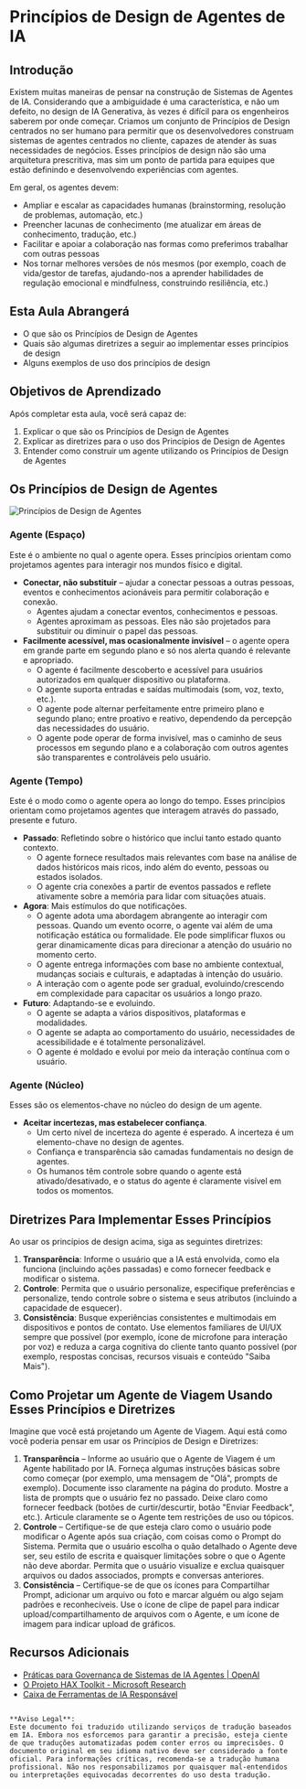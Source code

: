 # Princípios de Design de Agentes de IA

## Introdução

Existem muitas maneiras de pensar na construção de Sistemas de Agentes de IA. Considerando que a ambiguidade é uma característica, e não um defeito, no design de IA Generativa, às vezes é difícil para os engenheiros saberem por onde começar. Criamos um conjunto de Princípios de Design centrados no ser humano para permitir que os desenvolvedores construam sistemas de agentes centrados no cliente, capazes de atender às suas necessidades de negócios. Esses princípios de design não são uma arquitetura prescritiva, mas sim um ponto de partida para equipes que estão definindo e desenvolvendo experiências com agentes.

Em geral, os agentes devem:

- Ampliar e escalar as capacidades humanas (brainstorming, resolução de problemas, automação, etc.)
- Preencher lacunas de conhecimento (me atualizar em áreas de conhecimento, tradução, etc.)
- Facilitar e apoiar a colaboração nas formas como preferimos trabalhar com outras pessoas
- Nos tornar melhores versões de nós mesmos (por exemplo, coach de vida/gestor de tarefas, ajudando-nos a aprender habilidades de regulação emocional e mindfulness, construindo resiliência, etc.)

## Esta Aula Abrangerá

- O que são os Princípios de Design de Agentes
- Quais são algumas diretrizes a seguir ao implementar esses princípios de design
- Alguns exemplos de uso dos princípios de design

## Objetivos de Aprendizado

Após completar esta aula, você será capaz de:

1. Explicar o que são os Princípios de Design de Agentes
2. Explicar as diretrizes para o uso dos Princípios de Design de Agentes
3. Entender como construir um agente utilizando os Princípios de Design de Agentes

## Os Princípios de Design de Agentes

![Princípios de Design de Agentes](../../../translated_images/translated_images/agentic-design-principles.9f32a64bb6e2aa5a1bdffb70111aa724058bc248b1a3dd3c6661344015604cff.pt.png?WT.mc_id=academic-105485-koreyst)

### Agente (Espaço)

Este é o ambiente no qual o agente opera. Esses princípios orientam como projetamos agentes para interagir nos mundos físico e digital.

- **Conectar, não substituir** – ajudar a conectar pessoas a outras pessoas, eventos e conhecimentos acionáveis para permitir colaboração e conexão.
  - Agentes ajudam a conectar eventos, conhecimentos e pessoas.
  - Agentes aproximam as pessoas. Eles não são projetados para substituir ou diminuir o papel das pessoas.
- **Facilmente acessível, mas ocasionalmente invisível** – o agente opera em grande parte em segundo plano e só nos alerta quando é relevante e apropriado.
  - O agente é facilmente descoberto e acessível para usuários autorizados em qualquer dispositivo ou plataforma.
  - O agente suporta entradas e saídas multimodais (som, voz, texto, etc.).
  - O agente pode alternar perfeitamente entre primeiro plano e segundo plano; entre proativo e reativo, dependendo da percepção das necessidades do usuário.
  - O agente pode operar de forma invisível, mas o caminho de seus processos em segundo plano e a colaboração com outros agentes são transparentes e controláveis pelo usuário.

### Agente (Tempo)

Este é o modo como o agente opera ao longo do tempo. Esses princípios orientam como projetamos agentes que interagem através do passado, presente e futuro.

- **Passado**: Refletindo sobre o histórico que inclui tanto estado quanto contexto.
  - O agente fornece resultados mais relevantes com base na análise de dados históricos mais ricos, indo além do evento, pessoas ou estados isolados.
  - O agente cria conexões a partir de eventos passados e reflete ativamente sobre a memória para lidar com situações atuais.
- **Agora**: Mais estímulos do que notificações.
  - O agente adota uma abordagem abrangente ao interagir com pessoas. Quando um evento ocorre, o agente vai além de uma notificação estática ou formalidade. Ele pode simplificar fluxos ou gerar dinamicamente dicas para direcionar a atenção do usuário no momento certo.
  - O agente entrega informações com base no ambiente contextual, mudanças sociais e culturais, e adaptadas à intenção do usuário.
  - A interação com o agente pode ser gradual, evoluindo/crescendo em complexidade para capacitar os usuários a longo prazo.
- **Futuro**: Adaptando-se e evoluindo.
  - O agente se adapta a vários dispositivos, plataformas e modalidades.
  - O agente se adapta ao comportamento do usuário, necessidades de acessibilidade e é totalmente personalizável.
  - O agente é moldado e evolui por meio da interação contínua com o usuário.

### Agente (Núcleo)

Esses são os elementos-chave no núcleo do design de um agente.

- **Aceitar incertezas, mas estabelecer confiança**.
  - Um certo nível de incerteza do agente é esperado. A incerteza é um elemento-chave no design de agentes.
  - Confiança e transparência são camadas fundamentais no design de agentes.
  - Os humanos têm controle sobre quando o agente está ativado/desativado, e o status do agente é claramente visível em todos os momentos.

## Diretrizes Para Implementar Esses Princípios

Ao usar os princípios de design acima, siga as seguintes diretrizes:

1. **Transparência**: Informe o usuário que a IA está envolvida, como ela funciona (incluindo ações passadas) e como fornecer feedback e modificar o sistema.
2. **Controle**: Permita que o usuário personalize, especifique preferências e personalize, tendo controle sobre o sistema e seus atributos (incluindo a capacidade de esquecer).
3. **Consistência**: Busque experiências consistentes e multimodais em dispositivos e pontos de contato. Use elementos familiares de UI/UX sempre que possível (por exemplo, ícone de microfone para interação por voz) e reduza a carga cognitiva do cliente tanto quanto possível (por exemplo, respostas concisas, recursos visuais e conteúdo "Saiba Mais").

## Como Projetar um Agente de Viagem Usando Esses Princípios e Diretrizes

Imagine que você está projetando um Agente de Viagem. Aqui está como você poderia pensar em usar os Princípios de Design e Diretrizes:

1. **Transparência** – Informe ao usuário que o Agente de Viagem é um Agente habilitado por IA. Forneça algumas instruções básicas sobre como começar (por exemplo, uma mensagem de "Olá", prompts de exemplo). Documente isso claramente na página do produto. Mostre a lista de prompts que o usuário fez no passado. Deixe claro como fornecer feedback (botões de curtir/descurtir, botão "Enviar Feedback", etc.). Articule claramente se o Agente tem restrições de uso ou tópicos.
2. **Controle** – Certifique-se de que esteja claro como o usuário pode modificar o Agente após sua criação, com coisas como o Prompt do Sistema. Permita que o usuário escolha o quão detalhado o Agente deve ser, seu estilo de escrita e quaisquer limitações sobre o que o Agente não deve abordar. Permita que o usuário visualize e exclua quaisquer arquivos ou dados associados, prompts e conversas anteriores.
3. **Consistência** – Certifique-se de que os ícones para Compartilhar Prompt, adicionar um arquivo ou foto e marcar alguém ou algo sejam padrões e reconhecíveis. Use o ícone de clipe de papel para indicar upload/compartilhamento de arquivos com o Agente, e um ícone de imagem para indicar upload de gráficos.

## Recursos Adicionais
- [Práticas para Governança de Sistemas de IA Agentes | OpenAI](https://openai.com)
- [O Projeto HAX Toolkit - Microsoft Research](https://microsoft.com)
- [Caixa de Ferramentas de IA Responsável](https://responsibleaitoolbox.ai)
```

**Aviso Legal**:  
Este documento foi traduzido utilizando serviços de tradução baseados em IA. Embora nos esforcemos para garantir a precisão, esteja ciente de que traduções automatizadas podem conter erros ou imprecisões. O documento original em seu idioma nativo deve ser considerado a fonte oficial. Para informações críticas, recomenda-se a tradução humana profissional. Não nos responsabilizamos por quaisquer mal-entendidos ou interpretações equivocadas decorrentes do uso desta tradução.